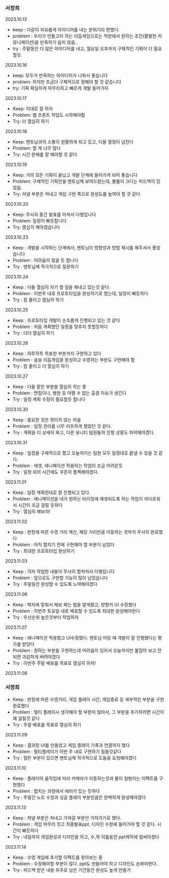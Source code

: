 ### 서정희

2023.10.13

- keep : 다같이 자유롭게 아이디어를 내는 분위기라 편했다.
- problem : 우리가 만들고자 하는 리듬게임으로는 직방에서 원하는 조건(활발한 커뮤니케이션)을 만족하기 쉽지 않음..
- try : 주말동안 더 많은 아이디어를 내고, 월요일 오후까지 구체적인 기획이 더 필요할듯.


2023.10.16

- keep: 모두가 만족하는 아이디어가 나와서 좋습니다
- problem: 하지만 조금더 구체적으로 정해야 할 것 같습니다
- try: 기획 확실하게 마무리하고 빠르게 개발 들어가자


2023.10.17

- Keep: 이대로 잘 하자
- Problem: 웹 프론트 작업도 시작해야함
- Try: 더 열심히 하기


2023.10.18

- Keep: 멘토님과의 소통이 원활하게 되고 있고, 다들 열정이 넘친다
- Problem: 할 게 너무 많다
- Try: 시간 분배를 잘 해야할 것 같다

2023.10.19

- Keep: 거의 모든 기획이 끝났고 개발 단계에 들어가게 되어 좋습니다
- Problem: 구체적인 기획안을 멘토님께 보여드렸는데, 볼륨이 크다는 피드백이 있었음.
- Try: 쳐낼 부분은 쳐내고 게임 구현 쪽으로 완성도를 높여야 할 것 같다


2023.10.20

- Keep: 무사히 중간 발표를 마쳐서 다행입니다
- Problem: 일정이 빠듯합니다
- Try: 열심히 해야겠습니다


2023.10.23

- Keep : 개발을 시작하는 단계에서, 멘토님이 방향성과 방법 제시를 해주셔서 좋았습니다
- Problem : 어려움이 많을 듯 합니다
- Try :  멘토님께 적극적으로 질문하기


2023.10.24

- Keep : 다들 열심히 자기 할 일을 해내고 있는것 같다.
- Problem : 이번주 내로 프로토타입을 완성하기로 했는데, 일정이 빠듯하다
- Try : 잠 줄이고 열심히 하기


2023.10.25

- Keep : 프로토타입 개발이 순조롭게 진행되고 있는 것 같다
- Problem : 처음 계획했던 일정을 맞추지 못할듯하다
- Try :  더더 열심히 하기

2023.10.26

- Keep : 하루하루 목표한 부분까지 구현하고 있다
- Problem : 슬슬 리듬게임을 완성하고 수영하는 부분도 구현해야 함
- Try :  잠 줄이고 더 열심히 하기


2023.10.27

- Keep : 다들 맡은 부분을 열심히 하는 중
- Problem : 면접이나, 병원 등 어쩔 수 없는 출결 이슈가 생긴다
- Try : 일정 계획 수정이 필요할듯 합니다


2023.10.30

- Keep : 중요한 것은 꺾이지 않는 마음
- Problem : 일정 관리를 너무 러프하게 했었던 것 같다.
- Try : 계획을 더 상세히 짜고, 다른 유니티 팀원들의 진행 상황도 파악해야겠다.


2023.10.31

- Keep : 일정을 구체적으로 짰고 오늘까지는 팀원 모두 일정대로 끝낼 수 있을 것 같다.
- Problem : 에셋, 애니메이션 적용하는 작업이 조금 어려운듯
- Try : 일정 외의 시간에도 꾸준히 플젝해야겠다.


2023.11.01

- Keep : 일정 계획한대로 잘 진행되고 있다.
- Problem : 애니메이션을 내가 원하는 타이밍에 재생되도록 하는 작업이 까다로워서 시간이 조금 걸릴 듯하다
- Try : 열심히 해보자!


2023.11.02

- Keep : 판정에 따른 수영 거리 계산, 해당 거리만큼 이동하는 것까지 무사히 완료했다
- Problem : 아직 합치기 전에 구현해야 할 부분이 남았다
- Try : 최대한 프로토타입 완성하기


2023.11.03

- Keep : 각자 작업한 내용이 무사히 합쳐져서 다행입니다
- Problem : 앞으로도 구현할 기능이 많이 남았습니다
- Try : 주말동안 완성할 수 있도록 노력해야겠다


2023.11.06

- Keep : 박자에 맞춰서 채보 짜는 법을 알게됐고, 방향키 UI 수정했다
- Problem : 이번주 토요일 내로 배포할 수 있도록 최대한 완성해야한다
- Try : 우선순위 높은것부터 작업하자

2023.11.07

- Keep : 애니메이션 적용했고 UI수정했다. 멘토님 미팅 때 개발이 잘 진행됐다는 평가를 받았다
- Problem : 원하는 부분을 구현하는데 어려움이 있어서 오늘까지만 붙잡아 보고 안되면 과감하게 버려야겠다
- Try : 이번주 주말 배포를 목표로 열심히 하자!

2023.11.08

### 서정희

- Keep : 판정에 따른 수영거리, 게임 플레이 시간, 게임종료 등 세부적인 부분을 구현완료했다
- Problem : 멀티 플레이시 생각해야 할 부분이 많아서, 그 부분을 추가하려면 시간이 꽤 걸릴것 같다
- Try : 주말 배포를 목표로 열심히 하기


2023.11.09
- Keep : 결과창 UI를 만들었고 게임 플레이 기록과 연결까지 했다
- Problem : 멀티플레이가 이번 주 내로 구현하기 힘들것같다
- Try : 힘든 부분이 있으면 멘토님께 적극적으로 도움을 요청해야겠다


2023.11.10

- Keep : 플레이어 움직임에 따라 카메라가 이동하는것과 물이 첨벙이는 이펙트를 구현했다
- Problem : 합치는 과정에서 에러가 있는 듯하다
- Try : 주말간 노트 수정과 싱글 플레이 부분만큼은 완벽하게 완성해야겠다

2023.11.13

- Keep : 쳐낼 부분은 쳐내고 가져갈 부분만 가져가기로 했다.
- Problem : 게임 마무리 짓고 최종발표ppt, 디자인 수정에 들어가야 할 것 같다. 시간이 빠듯하다
- Try : 내일까지 게임완성과 디자인을 하고, 수,목 이틀동안 ppt제작에 힘써야겠다

2023.11.14

- Keep : 수영 게임에 추가할 이펙트를 찾아보는 중
- Problem : 수정해야할 부분이 많다. ppt도 만들어야 하고 디자인도 손봐야한다..
- Try : 피드백 받은 내용 위주로 남은 기간동안 완성도 높게 만들기

